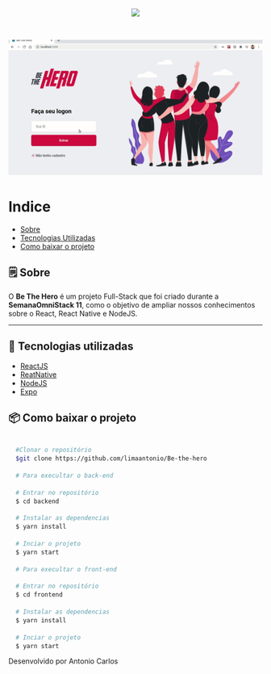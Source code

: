<h1 align="center">
  <img src="https://ik.imagekit.io/dtx0soiaky/logo_x9RH0SYSi.svg">
</h1>

<h1>
  <img src="github/bth.gif">
</h1>

# Indice
- [Sobre](#-Sobre)
- [Tecnologias Utilizadas](#-tecnologias-Utilizadas)
- [Como baixar o projeto](#-como-baixar-o-projeto)

## 🗒 Sobre

O **Be The Hero** é um projeto Full-Stack que foi criado durante a **SemanaOmniStack 11**, como o objetivo de ampliar nossos conhecimentos sobre o React, React Native e NodeJS. 

---

## 🚀 Tecnologias utilizadas

- [ReactJS](https://pt-br.reactjs.org)
- [ReatNative](https://reactnative.dev/)
- [NodeJS](https://nodejs.org/en/)
- [Expo](https://expo.io/)

## 📦 Como baixar o projeto

```bash

  #Clonar o repositório
  $git clone https://github.com/limaantonio/Be-the-hero
  
  # Para execultar o back-end

  # Entrar no repositório
  $ cd backend

  # Instalar as dependencias
  $ yarn install 

  # Inciar o projeto
  $ yarn start

  # Para execultar o front-end

  # Entrar no repositório
  $ cd frontend

  # Instalar as dependencias
  $ yarn install 

  # Inciar o projeto
  $ yarn start

```

Desenvolvido por Antonio Carlos
